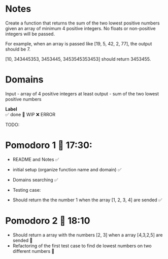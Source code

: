 # Notes

Create a function that returns the sum of the two lowest positive numbers given an array of minimum 4 positive integers. No floats or non-positive integers will be passed.

For example, when an array is passed like [19, 5, 42, 2, 77], the output should be 7.

[10, 343445353, 3453445, 3453545353453] should return 3453455.

# Domains

Input - array of 4 positive integers at least
output - sum of the two lowest positive numbers

**Label**  
✅ done 🚧 WIP ❌ ERROR

TODO:

# Pomodoro 1 🍅 17:30:

- README and Notes ✅
- initial setup (organize function name and domain) ✅
- Domains searching ✅

- Testing case:

- Should return the the number 1 when the array [1, 2, 3, 4] are sended ✅

# Pomodoro 2  🍅 18:10

- Should return a array with the numbers [2, 3] when a array [4,3,2,5] are sended 🚧
- Refactoring of the first test case to find de lowest numbers on two different numbers 🚧